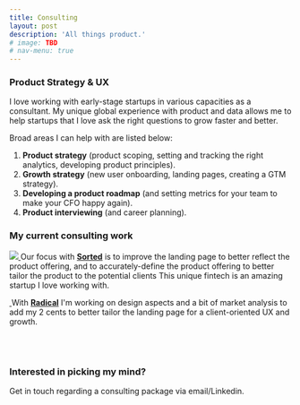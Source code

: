 ```yaml
---
title: Consulting
layout: post
description: 'All things product.'
# image: TBD
# nav-menu: true
---
```


<!-- Content -->
<h3 id="content">Product Strategy & UX</h3>
I love working with early-stage startups in various capacities as a consultant. My unique global experience with product and data allows me to help startups that I love ask the right questions to grow faster and better.

Broad areas I can help with are listed below:
1. **Product strategy** (product scoping, setting and tracking the right analytics, developing product principles).
2. **Growth strategy** (new user onboarding, landing pages, creating a GTM strategy).
3. **Developing a product roadmap** (and setting metrics for your team to make your CFO happy again).
4. **Product interviewing** (and career planning).

<h3>My current consulting work</h3>
<p><span class="image left">
<a href="http://www.getsorted.de/">
<img src="{% link assets/images/sorted.png %}">
</a>
</span>Our focus with <a href="http://www.getsorted.de/"><b>Sorted</b></a> is to improve the landing page to better reflect the product offering, and to accurately-define the product offering to better tailor the product to the potential clients
This unique fintech is an amazing startup I love working with.</p>
<p>

<span class="image right">
<a href="https://www.getradical.co/">
<img src="{% link assets/images/radical.png %}" alt=""> </a>
</span>
With <a href="https://www.getradical.co/"><b>Radical</b></a> I'm working on design aspects and a bit of market analysis to add my 2 cents to better tailor the landing page for a client-oriented UX and growth.

</p>

<br>
<br>

<!-- Box -->
<h3>Interested in picking my mind?</h3>
<div class="box">
	<p>Get in touch regarding a consulting package via email/Linkedin.</p>
</div>
